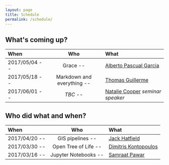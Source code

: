 ```yaml
---
layout: page
title: Schedule
permalink: /schedule/
---
```


## What's coming up?

| When          | Who                 | What                   |
|:--------------|:-------------------:|:-----------------------|
| 2017/05/04   -- |   Grace   -- | [Alberto Pascual Garcia](mailto:alberto.pascual.garcia@gmail.com)   |
| 2017/05/18   -- |   Markdown and everything   -- | [Thomas Guillerme](http://tguillerme.github.io/)   |
| 2017/06/01   -- |   _TBC_   -- | [Natalie Cooper](http://nhcooper123.github.io/) *seminar speaker*   |


## Who did what and when?

| When          | Who                 | What                   |
|:--------------|:-------------------:|:-----------------------|
| 2017/04/20   -- |   GIS pipelines   -- | [Jack Hatfield](mailto:jack.hatfield12@imperial.ac.uk)   |
| 2017/03/30   -- |   Open Tree of Life   -- | [Dimitris Kontopoulos](https://github.com/dgkontopoulos)   |
| 2017/03/16   -- |   Jupyter Notebooks  -- | [Samraat Pawar](http://www.imperial.ac.uk/people/s.pawar)          |
